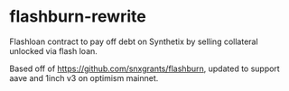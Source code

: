 # flashburn-rewrite
Flashloan contract to pay off debt on Synthetix by selling collateral unlocked via flash loan.

Based off of https://github.com/snxgrants/flashburn, updated to support aave and 1inch v3 on optimism mainnet.
